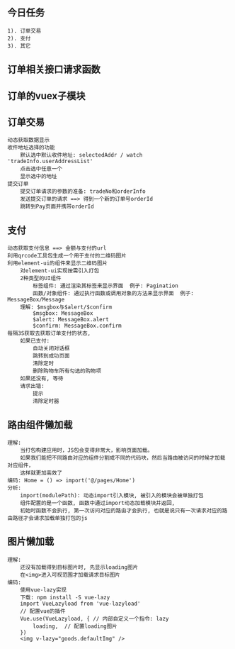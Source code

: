 ## 今日任务
    1). 订单交易
    2). 支付
    3). 其它

## 订单相关接口请求函数

## 订单的vuex子模块

## 订单交易
    动态获取数据显示
    收件地址选择的功能
        默认选中默认收件地址: selectedAddr / watch 'tradeInfo.userAddressList'
        点击选中任意一个
        显示选中的地址
    提交订单
        提交订单请求的参数的准备: tradeNo和orderInfo
        发送提交订单的请求 ==> 得到一个新的订单号orderId
        跳转到Pay页面并携带orderId

## 支付
    动态获取支付信息 ==> 金额与支付的url
    利用qrcode工具包生成一个用于支付的二维码图片
    利用element-ui的组件来显示二维码图片
        对element-ui实现按需引入打包
        2种类型的UI组件
            标签组件: 通过渲染其标签来显示界面  例子: Pagination
            函数/对象组件: 通过执行函数或调用对象的方法来显示界面  例子: MessageBox/Message
        理解: $msgbox与$alert/$confirm
            $msgbox: MessageBox
            $alert: MessageBox.alert
            $confirm: MessageBox.confirm
    每隔3S获取去获取订单支付的状态, 
        如果已支付:
            自动关闭对话框
            跳转到成功页面
            清除定时
            删除购物车所有勾选的购物项
        如果还没有, 等待
        请求出错:
            提示
            清除定时器

## 路由组件懒加载
    理解: 
        当打包构建应用时，JS包会变得非常大，影响页面加载。
        如果我们能把不同路由对应的组件分割成不同的代码块，然后当路由被访问的时候才加载对应组件，
        这样就更加高效了
    编码: Home = () => import('@/pages/Home')
    分析: 
        import(modulePath): 动态import引入模块, 被引入的模块会被单独打包
        组件配置的是一个函数, 函数中通过import动态加载模块并返回, 
        初始时函数不会执行, 第一次访问对应的路由才会执行, 也就是说只有一次请求对应的路由路径才会请求加载单独打包的js

## 图片懒加载
    理解:
        还没有加载得到目标图片时, 先显示loading图片
        在<img>进入可视范围才加载请求目标图片
    编码:
        使用vue-lazy实现
        下载: npm install -S vue-lazy
        import VueLazyload from 'vue-lazyload'
        // 配置vue的插件
        Vue.use(VueLazyload, { // 内部自定义一个指令: lazy
            loading,  // 配置loading图片
        })
        <img v-lazy="goods.defaultImg" />